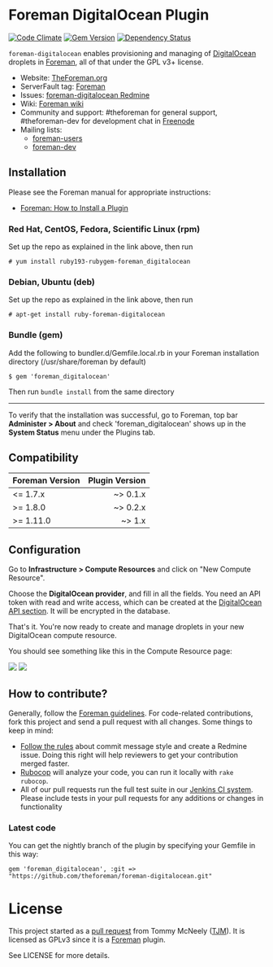 # Foreman DigitalOcean Plugin

[![Code Climate](https://codeclimate.com/github/theforeman/foreman-digitalocean/badges/gpa.svg)](https://codeclimate.com/github/theforeman/foreman-digitalocean)
[![Gem Version](https://badge.fury.io/rb/foreman_digitalocean.svg)](http://badge.fury.io/rb/foreman_digitalocean)
[![Dependency Status](https://gemnasium.com/theforeman/foreman-digitalocean.svg)](https://gemnasium.com/theforeman/foreman-digitalocean)

```foreman-digitalocean``` enables provisioning and managing of [DigitalOcean](http://digitalocean.com) droplets in [Foreman](http://github.com/theforeman/foreman), all of that under the GPL v3+ license.

* Website: [TheForeman.org](http://theforeman.org)
* ServerFault tag: [Foreman](http://serverfault.com/questions/tagged/foreman)
* Issues: [foreman-digitalocean Redmine](http://projects.theforeman.org/projects/digitalocean/issues)
* Wiki: [Foreman wiki](http://projects.theforeman.org/projects/foreman/wiki/About)
* Community and support: #theforeman for general support, #theforeman-dev for development chat in [Freenode](irc.freenode.net)
* Mailing lists:
    * [foreman-users](https://groups.google.com/forum/?fromgroups#!forum/foreman-users)
    * [foreman-dev](https://groups.google.com/forum/?fromgroups#!forum/foreman-dev)

## Installation

Please see the Foreman manual for appropriate instructions:

* [Foreman: How to Install a Plugin](http://theforeman.org/manuals/latest/index.html#6.1InstallaPlugin)

### Red Hat, CentOS, Fedora, Scientific Linux (rpm)

Set up the repo as explained in the link above, then run

    # yum install ruby193-rubygem-foreman_digitalocean

### Debian, Ubuntu (deb)

Set up the repo as explained in the link above, then run

    # apt-get install ruby-foreman-digitalocean

### Bundle (gem)

Add the following to bundler.d/Gemfile.local.rb in your Foreman installation directory (/usr/share/foreman by default)

    $ gem 'foreman_digitalocean'

Then run `bundle install` from the same directory

-------------------

To verify that the installation was successful, go to Foreman, top bar **Administer > About** and check 'foreman_digitalocean' shows up in the **System Status** menu under the Plugins tab.

## Compatibility


| Foreman Version | Plugin Version |
| --------------- | --------------:|
| <= 1.7.x        | ~> 0.1.x       |
| >= 1.8.0        | ~> 0.2.x       |
| >= 1.11.0       | ~> 1.x       |

## Configuration

Go to **Infrastructure > Compute Resources** and click on "New Compute Resource".

Choose the **DigitalOcean provider**, and fill in all the fields. You need an API token with read and write access, which can be created at the [DigitalOcean API section](https://cloud.digitalocean.com/settings/api/tokens). It will be encrypted in the database. 

That's it. You're now ready to create and manage droplets in your new DigitalOcean compute resource.

You should see something like this in the Compute Resource page:

![](http://i.imgur.com/cyFYOWg.png)
![](http://i.imgur.com/CTedBU1.png)

## How to contribute?

Generally, follow the [Foreman guidelines](http://theforeman.org/contribute.html). For code-related contributions, fork this project and send a pull request with all changes. Some things to keep in mind:
* [Follow the rules](http://theforeman.org/contribute.html#SubmitPatches) about commit message style and create a Redmine issue. Doing this right will help reviewers to get your contribution merged faster.
* [Rubocop](https://github.com/bbatsov/rubocop) will analyze your code, you can run it locally with `rake rubocop`.
* All of our pull requests run the full test suite in our [Jenkins CI system](http://ci.theforeman.org/). Please include tests in your pull requests for any additions or changes in functionality


### Latest code

You can get the nightly branch of the plugin by specifying your Gemfile in this way:

    gem 'foreman_digitalocean', :git => "https://github.com/theforeman/foreman-digitalocean.git"

# License

This project started as a [pull request](https://github.com/theforeman/foreman/pull/1978) from Tommy McNeely ([TJM](http://github.com/tjm)). It is licensed as GPLv3 since it is a [Foreman](http://theforeman.org) plugin.

See LICENSE for more details.
